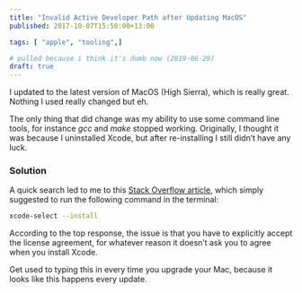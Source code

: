 ```yaml
---
title: "Invalid Active Developer Path after Updating MacOS"
published: 2017-10-07T15:50:00+13:00

tags: [ "apple", "tooling",]

# pulled because i think it's dumb now (2019-06-29)
draft: true
---
```


I updated to the latest version of MacOS (High Sierra), which is really great. Nothing I used really changed but eh.

The only thing that did change was my ability to use some command line tools, for instance *gcc* and *make* stopped working. Originally, I thought it was because I uninstalled Xcode, but after re-installing I still didn’t have any luck.

### Solution
A quick search led to me to this [Stack Overflow article](https://apple.stackexchange.com/questions/254380/macos-sierra-invalid-active-developer-path), which simply suggested to run the following command in the terminal:

```sh
xcode-select --install
```

According to the top response, the issue is that you have to explicitly accept the license agreement, for whatever reason it doesn’t ask you to agree when you install Xcode.

Get used to typing this in every time you upgrade your Mac, because it looks like this happens every update.
